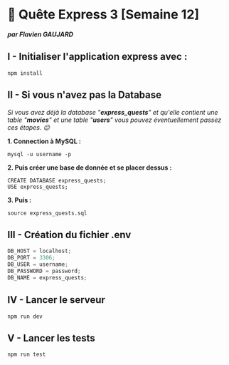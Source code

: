 # 🚀 Quête Express 3 [Semaine 12]

**_par Flavien GAUJARD_**

## I - Initialiser l'application express avec :

    npm install

## II - Si vous n'avez pas la Database

_Si vous avez déjà la database "**express_quests**" et qu'elle contient une table "**movies**" et une table "**users**" vous pouvez éventuellement passez ces étapes. 😉_

**1. Connection à MySQL :**

    mysql -u username -p

**2. Puis créer une base de donnée et se placer dessus :**

    CREATE DATABASE express_quests;
    USE express_quests;

**3. Puis :**

    source express_quests.sql

## III - Création du fichier .env

```js
DB_HOST = localhost;
DB_PORT = 3306;
DB_USER = username;
DB_PASSWORD = password;
DB_NAME = express_quests;
```

## IV - Lancer le serveur

    npm run dev

## V - Lancer les tests

    npm run test
